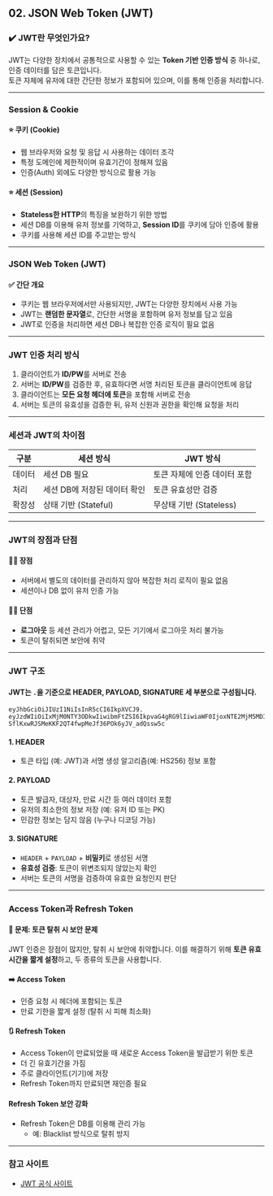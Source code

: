 ## **02. JSON Web Token (JWT)**

### ✔️ JWT란 무엇인가요?

JWT는 다양한 장치에서 공통적으로 사용할 수 있는 **Token 기반 인증 방식** 중 하나로, 인증 데이터를 담은 토큰입니다.  
토큰 자체에 유저에 대한 간단한 정보가 포함되어 있으며, 이를 통해 인증을 처리합니다.

---

### Session & Cookie

#### ⭐ 쿠키 (Cookie)
- 웹 브라우저와 요청 및 응답 시 사용하는 데이터 조각
- 특정 도메인에 제한적이며 유효기간이 정해져 있음
- 인증(Auth) 외에도 다양한 방식으로 활용 가능

#### ⭐ 세션 (Session)
- **Stateless한 HTTP**의 특징을 보완하기 위한 방법
- 세션 DB를 이용해 유저 정보를 기억하고, **Session ID**를 쿠키에 담아 인증에 활용
- 쿠키를 사용해 세션 ID를 주고받는 방식

---

### JSON Web Token (JWT)

#### ✅ 간단 개요
- 쿠키는 웹 브라우저에서만 사용되지만, JWT는 다양한 장치에서 사용 가능
- JWT는 **랜덤한 문자열**로, 간단한 서명을 포함하며 유저 정보를 담고 있음
- JWT로 인증을 처리하면 세션 DB나 복잡한 인증 로직이 필요 없음

---

### JWT 인증 처리 방식

1. 클라이언트가 **ID/PW**를 서버로 전송
2. 서버는 **ID/PW**를 검증한 후, 유효하다면 서명 처리된 토큰을 클라이언트에 응답
3. 클라이언트는 **모든 요청 헤더에 토큰**을 포함해 서버로 전송
4. 서버는 토큰의 유효성을 검증한 뒤, 유저 신원과 권한을 확인해 요청을 처리

---

### 세션과 JWT의 차이점

| 구분   | 세션 방식                              | JWT 방식                              |
|--------|---------------------------------------|---------------------------------------|
| 데이터 | 세션 DB 필요                          | 토큰 자체에 인증 데이터 포함          |
| 처리   | 세션 DB에 저장된 데이터 확인          | 토큰 유효성만 검증                    |
| 확장성 | 상태 기반 (Stateful)                  | 무상태 기반 (Stateless)               |

---

### JWT의 장점과 단점

#### 🙆‍♂️ 장점
- 서버에서 별도의 데이터를 관리하지 않아 복잡한 처리 로직이 필요 없음
- 세션이나 DB 없이 유저 인증 가능

#### 💁‍♂️ 단점
- **로그아웃** 등 세션 관리가 어렵고, 모든 기기에서 로그아웃 처리 불가능
- 토큰이 탈취되면 보안에 취약

---

### JWT 구조

#### JWT는 `.`을 기준으로 **HEADER**, **PAYLOAD**, **SIGNATURE** 세 부분으로 구성됩니다.

```
eyJhbGciOiJIUzI1NiIsInR5cCI6IkpXVCJ9. eyJzdWIiOiIxMjM0NTY3ODkwIiwibmFtZSI6IkpvaG4gRG9lIiwiaWF0IjoxNTE2MjM5MDIyfQ. SflKxwRJSMeKKF2QT4fwpMeJf36POk6yJV_adQssw5c
```

#### 1. **HEADER**
- 토큰 타입 (예: JWT)과 서명 생성 알고리즘(예: HS256) 정보 포함

#### 2. **PAYLOAD**
- 토큰 발급자, 대상자, 만료 시간 등 여러 데이터 포함
- 유저의 최소한의 정보 저장 (예: 유저 ID 또는 PK)
- 민감한 정보는 담지 않음 (누구나 디코딩 가능)

#### 3. **SIGNATURE**
- `HEADER` + `PAYLOAD` + **비밀키**로 생성된 서명
- **유효성 검증**: 토큰이 위변조되지 않았는지 확인
- 서버는 토큰의 서명을 검증하여 유효한 요청인지 판단

---

### Access Token과 Refresh Token

#### 🔑 문제: 토큰 탈취 시 보안 문제
JWT 인증은 장점이 많지만, 탈취 시 보안에 취약합니다. 이를 해결하기 위해 **토큰 유효시간을 짧게 설정**하고, 두 종류의 토큰을 사용합니다.

#### ➡️ **Access Token**
- 인증 요청 시 헤더에 포함되는 토큰
- 만료 기한을 짧게 설정 (탈취 시 피해 최소화)

#### 🔃 **Refresh Token**
- Access Token이 만료되었을 때 새로운 Access Token을 발급받기 위한 토큰
- 더 긴 유효기간을 가짐
- 주로 클라이언트(기기)에 저장
- Refresh Token까지 만료되면 재인증 필요

#### Refresh Token 보안 강화
- Refresh Token은 DB를 이용해 관리 가능
  - 예: Blacklist 방식으로 탈취 방지

---

### 참고 사이트
- [JWT 공식 사이트](https://jwt.io/)